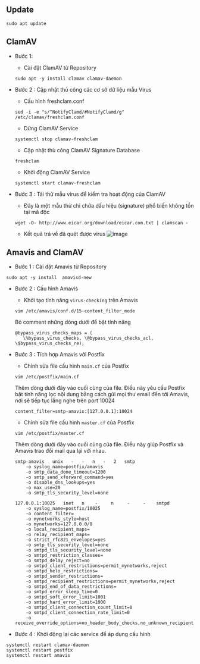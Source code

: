 ## Update
```
sudo apt update
```
## ClamAV
- Bước 1: 
    + Cài đặt ClamAV từ Repository
    ```
    sudo apt -y install clamav clamav-daemon
    ```

- Bước 2 : Cập nhật thủ công các cơ sở dữ liệu mẫu Virus
    + Cấu hình freshclam.conf
    ```
    sed -i -e "s/^NotifyClamd/#NotifyClamd/g" /etc/clamav/freshclam.conf
    ```
    + Dừng ClamAV Service
    ```
    systemctl stop clamav-freshclam
    ```
    + Cập nhật thủ công ClamAV Signature Database
    ```
    freshclam
    ```
    + Khởi động ClamAV Service
    ```
    systemctl start clamav-freshclam
    ```
- Bước 3 : Tải thử mẫu virus để kiểm tra hoạt động của ClamAV
    + Đây là một mẫu thử chỉ chứa dấu hiệu (signature) phổ biến không tồn tại mã độc
    ```
    wget -O- http://www.eicar.org/download/eicar.com.txt | clamscan -
    ```
    + Kết quả trả về đã quét được virus 
    ![image](https://github.com/trangnth/BizflyCloudEmail/assets/119484840/fc6b07a5-a857-482e-abba-433b38aa92e0)

## Amavis and ClamAV
- Bước 1 : Cài đặt Amavis từ Repository
```
sudo apt -y install  amavisd-new
```
- Bước 2 : Cấu hình Amavis 
    +  Khởi tạo tính năng `virus-checking` trên Amavis
    ```
    vim /etc/amavis/conf.d/15-content_filter_mode
    ```
    Bỏ comment những dòng dưới để bật tính năng 
    ```
    @bypass_virus_checks_maps = (
       \%bypass_virus_checks, \@bypass_virus_checks_acl, \$bypass_virus_checks_re);
    ```

- Bước 3 : Tích hợp Amavis với Postfix
    + Chỉnh sửa file cấu hình `main.cf` của Postfix
    ```
    vim /etc/postfix/main.cf
    ```
    Thêm dòng dưới đây vào cuối cùng của file.
    Điều này yêu cầu Postfix bật tính năng lọc nội dung bằng cách gửi mọi thư email đến tới Amavis, nơi sẽ tiếp tục lắng nghe trên port 10024
    ```
    content_filter=smtp-amavis:[127.0.0.1]:10024
    ```
    +  Chỉnh sửa file cấu hình `master.cf` của Postfix
    ```
    vim /etc/postfix/master.cf
    ```
    Thêm dòng dưới đây vào cuối cùng của file.
    Điều này giúp Postfix và Amavis trao đổi mail qua lại với nhau.
    ```
    smtp-amavis   unix   -   -   n   -   2   smtp
        -o syslog_name=postfix/amavis
        -o smtp_data_done_timeout=1200
        -o smtp_send_xforward_command=yes
        -o disable_dns_lookups=yes
        -o max_use=20
        -o smtp_tls_security_level=none

    127.0.0.1:10025   inet   n    -     n     -     -    smtpd
        -o syslog_name=postfix/10025
        -o content_filter=
        -o mynetworks_style=host
        -o mynetworks=127.0.0.0/8
        -o local_recipient_maps=
        -o relay_recipient_maps=
        -o strict_rfc821_envelopes=yes
        -o smtp_tls_security_level=none
        -o smtpd_tls_security_level=none
        -o smtpd_restriction_classes=
        -o smtpd_delay_reject=no
        -o smtpd_client_restrictions=permit_mynetworks,reject
        -o smtpd_helo_restrictions=
        -o smtpd_sender_restrictions=
        -o smtpd_recipient_restrictions=permit_mynetworks,reject
        -o smtpd_end_of_data_restrictions=
        -o smtpd_error_sleep_time=0
        -o smtpd_soft_error_limit=1001
        -o smtpd_hard_error_limit=1000
        -o smtpd_client_connection_count_limit=0
        -o smtpd_client_connection_rate_limit=0
        -o receive_override_options=no_header_body_checks,no_unknown_recipient_checks,no_address_mappings
    ```
- Bước 4 : Khởi động lại các service để áp dụng cấu hình 
```
systemctl restart clamav-daemon
systemctl restart postfix
systemctl restart amavis
```
